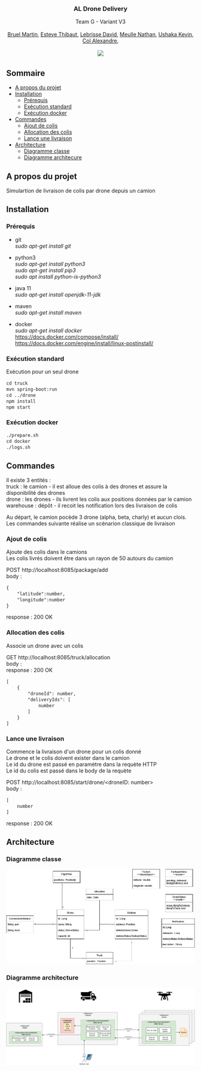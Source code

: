 <br />
<p align="center">
  <h3 align="center">AL Drone Delivery</h3>

  <p align="center">
  Team G - Variant V3
   <br /><br />
   <a href="https://github.com/Martin-Bruel">Bruel Martin</a>,
   <a href="https://github.com/Thibaut-Esteve">Esteve Thibaut</a>,
   <a href="https://github.com/DavidLebrisse">Lebrisse David</a>,
   <a href="https://github.com/NathanMeulle">Meulle Nathan</a>,	
   <a href="https://github.com/kevinushaka">Ushaka Kevin</a>,
  <a href="https://github.com/Nakutaka">Col Alexandre</a>,
   <br /><br />
   <img src="https://github.com/pns-si5-al-course/al-drone-21-22-al-drone-21-22-g/blob/main/drone-delivery.jpg" width="400">
  </p>
  <p align="center">
</p>

## Sommaire

* [A propos du projet](#a-propos-du-projet)
* [Installation](#installation)
  * [Prérequis](#prérequis)
  * [Exécution standard](#exécution-standard)
  * [Exécution docker](#exécution-docker)
* [Commandes](#commandes)
  * [Ajout de colis](#ajout-de-colis)
  * [Allocation des colis](#allocation-des-colis)
  * [Lance une livraison](#lance-une-livraison)
* [Architecture](#architecture)
  * [Diagramme classe](#diagramme-classe)
  * [Diagramme architecure](#diagramme-architecture)
 

## A propos du projet
Simulartion de livraison de colis par drone depuis un camion

## Installation

### Prérequis  

- git              
*sudo apt-get install git*  

- python3  
*sudo apt-get install python3*  
*sudo apt-get install pip3*    
*sudo apt install python-is-python3*  

- java 11  
*sudo apt-get install openjdk-11-jdk*  

- maven  
*sudo apt-get install maven*  

- docker  
*sudo apt-get install docker*  
https://docs.docker.com/compose/install/  
https://docs.docker.com/engine/install/linux-postinstall/  

### Exécution standard

Exécution pour un seul drone  
```
cd truck
mvn spring-boot:run
cd ../drone
npm install
npm start
```

### Exécution docker

```
./prepare.sh
cd docker
./logs.sh
```

## Commandes

Il existe 3 entités :  
truck : le camion - il est alloue des colis à des drones et assure la disponibilité des drones  
drone : les drones - ils livrent les colis aux positions données par le camion  
warehouse : dépôt - il recoit les notification lors des livraison de colis  

Au départ, le camion pocède 3 drone (alpha, beta, charly) et aucun clois.  
Les commandes suivante réalise un scénarion classique de livraison  

### Ajout de colis

Ajoute des colis dans le camions  
Les colis livrés doivent être dans un rayon de 50 autours du camion

POST http://localhost:8085/package/add  
body : 
```
{
    "latitude":number,
    "longitude":number
}
```  
response : 200 OK

### Allocation des colis

Associe un drone avec un colis

GET http://localhost:8085/truck/allocation  
body :  
response : 200 OK  
```
[
    {
        "droneId": number,
        "deliveryIds": [
            number
        ]
    }
]
```

### Lance une livraison

Commence la livraison d'un drone pour un colis donné  
Le drone et le colis doivent exister dans le camion  
Le id du drone est passé en paramètre dans la requète HTTP  
Le id du colis est passé dans le body de la requète  

POST http://localhost:8085/start/drone/<droneID: number>  
body :  
```
[
    number
]
```  
response : 200 OK  

## Architecture

### Diagramme classe

![plot](./classes.png)

### Diagramme architecture

![plot](./architecture.png)
